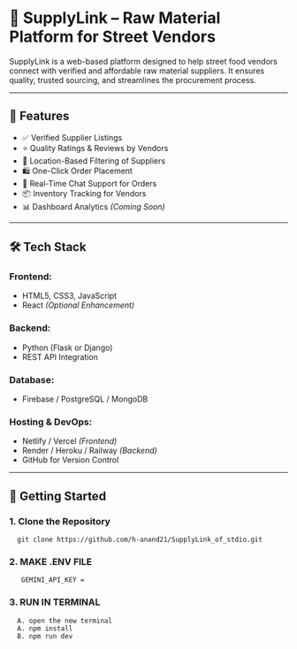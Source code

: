 # 🛒 SupplyLink – Raw Material Platform for Street Vendors

SupplyLink is a web-based platform designed to help street food vendors connect with verified and affordable raw material suppliers. It ensures quality, trusted sourcing, and streamlines the procurement process.

---

## 🚀 Features

- ✅ Verified Supplier Listings  
- ⭐ Quality Ratings & Reviews by Vendors  
- 📍 Location-Based Filtering of Suppliers  
- 🛍️ One-Click Order Placement  
- 💬 Real-Time Chat Support for Orders  
- 📦 Inventory Tracking for Vendors  
- 📊 Dashboard Analytics *(Coming Soon)*

---

## 🛠️ Tech Stack

### Frontend:
- HTML5, CSS3, JavaScript
- React *(Optional Enhancement)*

### Backend:
- Python (Flask or Django)
- REST API Integration

### Database:
- Firebase / PostgreSQL / MongoDB

### Hosting & DevOps:
- Netlify / Vercel *(Frontend)*
- Render / Heroku / Railway *(Backend)*
- GitHub for Version Control

---

## 🔧 Getting Started

### 1. Clone the Repository 
      git clone https://github.com/h-anand21/SupplyLink_of_stdio.git
### 2. MAKE .ENV FILE 
       GEMINI_API_KEY = 
### 3. RUN IN TERMINAL
      A. open the new terminal 
      A. npm install
      B. npm run dev




